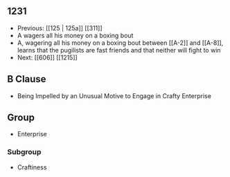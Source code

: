 ## 1231
- Previous: [[125 | 125a]] [[311]] 
- A wagers all his money on a boxing bout
- A, wagering all his money on a boxing bout between [[A-2]] and [[A-8]], learns that the pugilists are fast friends and that neither will fight to win
- Next: [[606]] [[1215]] 

## B Clause
- Being Impelled by an Unusual Motive to Engage in Crafty Enterprise

## Group
- Enterprise

### Subgroup
- Craftiness


